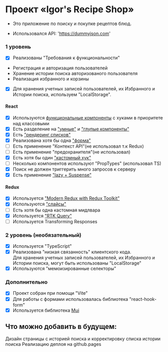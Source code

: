# Проект «Igor's Recipe Shop»

 * Это приложение по поиску и покупке рецептов блюд.

- Использовался API: 'https://dummyjson.com'

### 1 уровень 

- [x] Реализованы "Требования к функциональности"

 * Регистрация и авторизация пользователей
 * Хранение истории поиска авторизованого пользователя
 * Реализация избранного и корзины

- [x] Для хранения учетных записей пользователей, их Избранного и Истории поиска, используем "LocalStorage".


#### React

- [x] Используются [функциональные компоненты](https://github.com/gavabatya/IgorRecipeDealerApp/blob/main/src/components/header/Header.tsx) c хуками в приоритете над классовыми
- [x] Есть разделение на ["умные"](https://github.com/gavabatya/IgorRecipeDealerApp/blob/main/src/features/recipeCard/RecipeCard.tsx) и ["глупые компоненты"](https://github.com/gavabatya/IgorRecipeDealerApp/blob/main/src/components/logo/Logo.tsx)
- [x] Есть ["рендеринг списков"](https://github.com/gavabatya/IgorRecipeDealerApp/blob/main/src/features/mainContent/MainPageContent.tsx)
- [x] Реализована хотя бы одна ["форма"](https://github.com/gavabatya/IgorRecipeDealerApp/blob/main/src/features/loginPageContent/LoginPageContent.tsx)
- [ ] Есть применение "Контекст API"(не использовал т.к Redux)
- [ ] Есть применение "предохранителя"(не использовал)
- [x] Есть хотя бы один ["кастомный хук"](https://github.com/gavabatya/IgorRecipeDealerApp/blob/main/src/hooks/useAuth.ts)
- [ ] Несколько компонентов используют "PropTypes" (использовал TS)
- [x] Поиск не должен триггерить много запросов к серверу
- [x] Есть применение ["lazy + Suspense"](https://github.com/gavabatya/IgorRecipeDealerApp/blob/main/src/features/mainContent/MainPageContent.tsx)

#### Redux

- [x] Используется ["Modern Redux with Redux Toolkit"](https://github.com/gavabatya/IgorRecipeDealerApp/blob/main/src/store/recipeApi/recipesApi.ts)
- [x] Используются ["слайсы"](https://github.com/gavabatya/IgorRecipeDealerApp/blob/main/src/store/favoritesStore/favotitesSlice.ts)
- [ ] Есть хотя бы одна кастомная мидлвара
- [x] Используется ["RTK Query"](https://github.com/gavabatya/IgorRecipeDealerApp/blob/main/src/store/recipeApi/recipesApi.ts)
- [ ] Используется Transforming Responses 

### 2 уровень (необязательный)

- [x] Используется "TypeScript"
- [x] Реализована "низкая связанность" клиентского кода. <br>
  Для хранения учетных записей пользователей, их Избранного и Истории поиска, могут быть использованы "LocalStorage"
- [x] Используются "мемоизированные селекторы"

### Дополнительно

- [x] Проект собран при помощи "Vite"
- [x] Для работы с формами использовалась библиотека "react-hook-form"
- [x] Используется библиотека [Mui](https://mui.com/)

## Что можно добавить в будущем:
Дизайн страницы с историей поиска и корректировку списка истории поиска
Реализацию деплоя на github.pages


